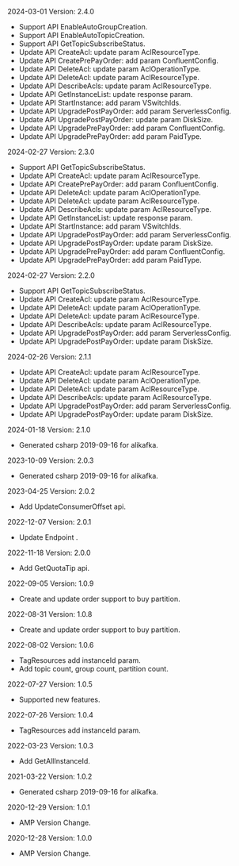 2024-03-01 Version: 2.4.0
- Support API EnableAutoGroupCreation.
- Support API EnableAutoTopicCreation.
- Support API GetTopicSubscribeStatus.
- Update API CreateAcl: update param AclResourceType.
- Update API CreatePrePayOrder: add param ConfluentConfig.
- Update API DeleteAcl: update param AclOperationType.
- Update API DeleteAcl: update param AclResourceType.
- Update API DescribeAcls: update param AclResourceType.
- Update API GetInstanceList: update response param.
- Update API StartInstance: add param VSwitchIds.
- Update API UpgradePostPayOrder: add param ServerlessConfig.
- Update API UpgradePostPayOrder: update param DiskSize.
- Update API UpgradePrePayOrder: add param ConfluentConfig.
- Update API UpgradePrePayOrder: add param PaidType.


2024-02-27 Version: 2.3.0
- Support API GetTopicSubscribeStatus.
- Update API CreateAcl: update param AclResourceType.
- Update API CreatePrePayOrder: add param ConfluentConfig.
- Update API DeleteAcl: update param AclOperationType.
- Update API DeleteAcl: update param AclResourceType.
- Update API DescribeAcls: update param AclResourceType.
- Update API GetInstanceList: update response param.
- Update API StartInstance: add param VSwitchIds.
- Update API UpgradePostPayOrder: add param ServerlessConfig.
- Update API UpgradePostPayOrder: update param DiskSize.
- Update API UpgradePrePayOrder: add param ConfluentConfig.
- Update API UpgradePrePayOrder: add param PaidType.


2024-02-27 Version: 2.2.0
- Support API GetTopicSubscribeStatus.
- Update API CreateAcl: update param AclResourceType.
- Update API DeleteAcl: update param AclOperationType.
- Update API DeleteAcl: update param AclResourceType.
- Update API DescribeAcls: update param AclResourceType.
- Update API UpgradePostPayOrder: add param ServerlessConfig.
- Update API UpgradePostPayOrder: update param DiskSize.


2024-02-26 Version: 2.1.1
- Update API CreateAcl: update param AclResourceType.
- Update API DeleteAcl: update param AclOperationType.
- Update API DeleteAcl: update param AclResourceType.
- Update API DescribeAcls: update param AclResourceType.
- Update API UpgradePostPayOrder: add param ServerlessConfig.
- Update API UpgradePostPayOrder: update param DiskSize.


2024-01-18 Version: 2.1.0
- Generated csharp 2019-09-16 for alikafka.

2023-10-09 Version: 2.0.3
- Generated csharp 2019-09-16 for alikafka.

2023-04-25 Version: 2.0.2
- Add UpdateConsumerOffset api.

2022-12-07 Version: 2.0.1
- Update Endpoint .

2022-11-18 Version: 2.0.0
- Add GetQuotaTip api.

2022-09-05 Version: 1.0.9
- Create and update order support to buy partition.

2022-08-31 Version: 1.0.8
- Create and update order support to buy partition.

2022-08-02 Version: 1.0.6
- TagResources add instanceId param.
- Add topic count, group count, partition count.

2022-07-27 Version: 1.0.5
- Supported new features.

2022-07-26 Version: 1.0.4
- TagResources add instanceId param.

2022-03-23 Version: 1.0.3
- Add GetAllInstanceId.

2021-03-22 Version: 1.0.2
- Generated csharp 2019-09-16 for alikafka.

2020-12-29 Version: 1.0.1
- AMP Version Change.

2020-12-28 Version: 1.0.0
- AMP Version Change.

